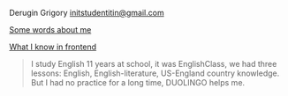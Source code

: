 Derugin Grigory initstudentitin@gmail.com

[Some words about me](https://youtu.be/pn2mejtO05o)

[What I know in frontend](https://grigoryitstud.github.io/CV/slider.html)

>I study English 11 years at school, it was EnglishClass, we had three lessons: English, English-literature, US-England country knowledge. But I had no practice for a long time, DUOLINGO helps me.